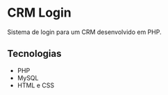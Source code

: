 # CRM Login

Sistema de login para um CRM desenvolvido em PHP.

## Tecnologias
- PHP
- MySQL
- HTML e CSS 



